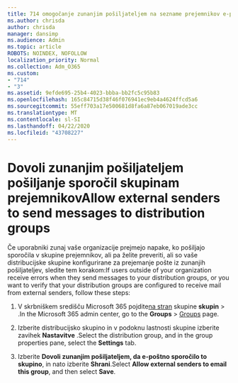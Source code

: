 ```yaml
---
title: 714 omogočanje zunanjim pošiljateljem na sezname prejemnikov e-pošte
ms.author: chrisda
author: chrisda
manager: dansimp
ms.audience: Admin
ms.topic: article
ROBOTS: NOINDEX, NOFOLLOW
localization_priority: Normal
ms.collection: Adm_O365
ms.custom:
- "714"
- "3"
ms.assetid: 9efde695-25b4-4023-bbba-bb2fc5c95b83
ms.openlocfilehash: 165c84715d38f46f076941ec9eb4a4624ffcd5a6
ms.sourcegitcommit: 55eff703a17e500681d8fa6a87eb067019ade3cc
ms.translationtype: MT
ms.contentlocale: sl-SI
ms.lasthandoff: 04/22/2020
ms.locfileid: "43708227"
---
```

# <a name="allow-external-senders-to-send-messages-to-distribution-groups"></a><span data-ttu-id="c59b5-102">Dovoli zunanjim pošiljateljem pošiljanje sporočil skupinam prejemnikov</span><span class="sxs-lookup"><span data-stu-id="c59b5-102">Allow external senders to send messages to distribution groups</span></span>

<span data-ttu-id="c59b5-103">Če uporabniki zunaj vaše organizacije prejmejo napake, ko pošiljajo sporočila v skupine prejemnikov, ali pa želite preveriti, ali so vaše distribucijske skupine konfigurirane za prejemanje pošte iz zunanjih pošiljateljev, sledite tem korakom:</span><span class="sxs-lookup"><span data-stu-id="c59b5-103">If users outside of your organization receive errors when they send messages to your distribution groups, or you want to verify that your distribution groups are configured to receive mail from external senders, follow these steps:</span></span>

1. <span data-ttu-id="c59b5-104">V skrbniškem središču Microsoft 365 pojdite[na stran](https://portal.office.com/adminportal/home#/groups) skupine **skupin** > .</span><span class="sxs-lookup"><span data-stu-id="c59b5-104">In the Microsoft 365 admin center, go to the **Groups** > [Groups](https://portal.office.com/adminportal/home#/groups) page.</span></span>  

2. <span data-ttu-id="c59b5-105">Izberite distribucijsko skupino in v podoknu lastnosti skupine izberite zavihek **Nastavitve** .</span><span class="sxs-lookup"><span data-stu-id="c59b5-105">Select the distribution group, and in the group properties pane, select the **Settings** tab.</span></span>

3. <span data-ttu-id="c59b5-106">Izberite **Dovoli zunanjim pošiljateljem, da e-poštno sporočilo to skupino**, in nato izberite **Shrani**.</span><span class="sxs-lookup"><span data-stu-id="c59b5-106">Select **Allow external senders to email this group**, and then select **Save**.</span></span>

